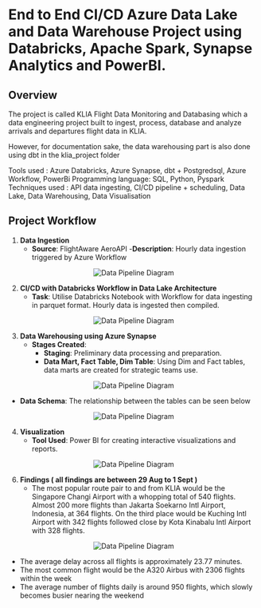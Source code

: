 # End to End CI/CD Azure Data Lake and Data Warehouse Project using Databricks, Apache Spark, Synapse Analytics and PowerBI.

## Overview

The project is called KLIA Flight Data Monitoring and Databasing which a data engineering project built to ingest, process, database and analyze arrivals and departures flight data in KLIA.

However, for documentation sake, the data warehousing part is also done using dbt in the klia_project folder

Tools used : Azure Databricks, Azure Synapse, dbt + Postgredsql, Azure Workflow, PowerBi
Programming language: SQL, Python, Pyspark
Techniques used : API data ingesting, CI/CD pipeline + scheduling, Data Lake, Data Warehousing, Data Visualisation

## Project Workflow

1. **Data Ingestion**
   - **Source**: FlightAware AeroAPI
       -**Description**: Hourly data ingestion triggered by Azure Workflow

<p align="center">
  <img src="https://github.com/user-attachments/assets/bb0d09b5-bbe0-4658-8820-7cae1b1f9c5e" alt="Data Pipeline Diagram"/>
</p>

2. **CI/CD with Databricks Workflow in Data Lake Architecture**
   - **Task**: Utilise Databricks Notebook with Workflow for data ingesting in parquet format. Hourly data is ingested then compiled.
    
<p align="center">
  <img src="https://github.com/user-attachments/assets/1c1f8d32-1357-4949-b992-8813c89b900c" alt="Data Pipeline Diagram"/>
</p>

3. **Data Warehousing using Azure Synapse**
   - **Stages Created**:
     - **Staging**: Preliminary data processing and preparation.
     - **Data Mart, Fact Table, Dim Table**: Using Dim and Fact tables, data marts are created for strategic teams use.

<p align="center">
  <img src="https://github.com/user-attachments/assets/cdcf762f-3046-4ce2-8e13-e12c00401122" alt="Data Pipeline Diagram"/>
</p>

- **Data Schema**: The relationship between the tables can be seen below

<p align="center">
  <img src="https://github.com/user-attachments/assets/53224159-eb90-4ef9-8c76-16aec593d281" alt="Data Pipeline Diagram"/>
</p>

4. **Visualization**
   - **Tool Used**: Power BI for creating interactive visualizations and reports.

<p align="center">
  <img src="https://github.com/user-attachments/assets/b92d1b7e-139d-4e7b-bdf0-7551d1b81c69" alt="Data Pipeline Diagram"/>
</p>

6. **Findings ( all findings are between 29 Aug to 1 Sept )**
   - The most popular route pair to and from KLIA would be the Singapore Changi Airport with a whopping total of 540 flights. Almost 200 more flights than Jakarta Soekarno Intl Airport, Indonesia, at 364 flights. On the third place would be Kuching Intl Airport with 342      flights followed close by Kota Kinabalu Intl Airport with 328 flights.

<p align="center">
  <img src="https://github.com/user-attachments/assets/f7b1bf4a-f146-4662-9803-ab43e37e0985" alt="Data Pipeline Diagram"/>
</p>

   - The average delay across all flights is approximately 23.77 minutes.
   - The most common flight would be the A320 Airbus with 2306 flights within the week
   - The average number of flights daily is around 950 flights, which slowly becomes busier nearing the weekend


